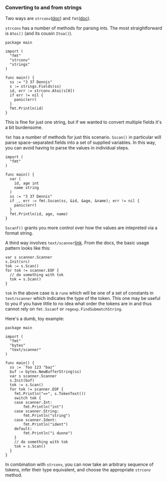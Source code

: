 ### Converting to and from strings

Two ways are `strconv`([doc][strconv]) and `fmt`([doc][fmt]).

`strconv` has a number of methods for parsing ints. The most straightforward is `Atoi()` (and its cousin `Itoa()`).

~~~~
package main

import (
  "fmt"
  "strconv"
  "strings"
)

func main() {
  ss := "3 37 Dennis"
  s := strings.Fields(ss)
  id, err := strconv.Atoi(s[0])
  if err != nil {
    panic(err)
  }
  fmt.Println(id)
}
~~~~

This is fine for just one string, but if we wanted to convert multiple fields it's a bit burdensome.

`fmt` has a number of methods for just this scenario. `Sscan()` in particular will parse space-separated fields into a set of supplied variables. In this way, you can avoid having to parse the values in individual steps.

~~~~
import (
  "fmt"
)

func main() {
  var (
    id, age int
    name string
  )
  ss := "3 37 Dennis"
  if _, err := fmt.Sscan(ss, &id, &age, &name); err != nil {
    panic(err)
  }
  fmt.Println(id, age, name)
}
~~~~

`Sscanf()` grants you more control over how the values are intepreted via a format string.

A third way involves `text/scanner`[link][scanner]. From the docs, the basic usage pattern looks like this:

~~~~
var s scanner.Scanner
s.Init(src)
tok := s.Scan()
for tok != scanner.EOF {
  // do something with tok
  tok = s.Scan()
}
~~~~

`tok` in the above case is a `rune` which will be one of a set of constants in `text/scanner` which indicates the type of the token. This one may be useful to you if you have little to no idea what order the tokens are in and thus cannot rely on `fmt.Sscanf` or `regexp.FindSubmatchString`.

Here's a dumb, toy example:

~~~~
package main

import (
  "fmt"
  "bytes"
  "text/scanner"
)

func main() {
  ss := `foo 123 "baz"`
  buf := bytes.NewBufferString(ss)
  var s scanner.Scanner
  s.Init(buf)
  tok := s.Scan()
  for tok != scanner.EOF {
    fmt.Println("=>", s.TokenText())
    switch tok {
    case scanner.Int:
        fmt.Println("int")
    case scanner.String:
        fmt.Println("string")
    case scanner.Ident:
        fmt.Println("ident")
    default:
        fmt.Println("i dunno")
    }
    // do something with tok
    tok = s.Scan()
  }
}
~~~~

In combination with `strconv`, you can now take an arbitrary sequence of tokens, infer their type equivalent, and choose the appropriate `strconv` method.

[fmt]: http://weekly.golang.org/pkg/fmt/
[strconv]: http://weekly.golang.org/pkg/strconv/
[scanner]: http://weekly.golang.org/pkg/text/scanner/